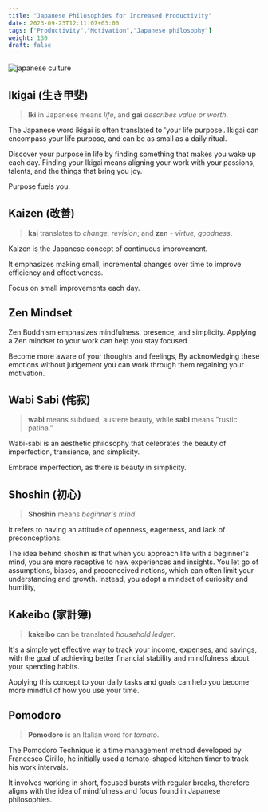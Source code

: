 ```yaml
---
title: "Japanese Philosophies for Increased Productivity"
date: 2023-09-23T12:11:07+03:00
tags: ["Productivity","Motivation","Japanese philosophy"]
weight: 130
draft: false
---
```

![japanese culture](https://images.pexels.com/photos/402028/pexels-photo-402028.jpeg?auto=compress&cs=tinysrgb&w=1260&h=750&dpr=1)
## Ikigai (生き甲斐)
> **Iki** in Japanese means *life*, and **gai** *describes value or worth*.

The Japanese word ikigai is often translated to 'your life purpose'. Ikigai can encompass your life purpose, and can be as small as a daily ritual.

Discover your purpose in life by finding something that makes you wake up each day.
Finding your Ikigai means aligning your work with your passions, talents, and the things that bring you joy.

Purpose fuels you.

## Kaizen (改善)
> **kai** translates to *change, revision*; and **zen** - *virtue, goodness*.

Kaizen is the Japanese concept of continuous improvement.

It emphasizes making small, incremental changes over time to improve efficiency and effectiveness. 

Focus on small improvements each day.

## Zen Mindset

Zen Buddhism emphasizes mindfulness, presence, and simplicity. Applying a Zen mindset to your work can help you stay focused. 

Become more aware of your thoughts and feelings, By acknowledging these emotions without judgement you can work through them regaining your motivation.


## Wabi Sabi (侘寂)
> **wabi** means subdued, austere beauty, while **sabi** means "rustic patina."

Wabi-sabi is an aesthetic philosophy that celebrates the beauty of imperfection, transience, and simplicity.

Embrace imperfection, as there is beauty in simplicity.

## Shoshin (初心)
> **Shoshin** means *beginner's mind*.

It refers to having an attitude of openness, eagerness, and lack of preconceptions.

The idea behind shoshin is that when you approach life with a beginner's mind, you are more receptive to new experiences and insights. You let go of assumptions, biases, and preconceived notions, which can often limit your understanding and growth. Instead, you adopt a mindset of curiosity and humility,

## Kakeibo (家計簿)
> **kakeibo** can be translated *household ledger*.

It's a simple yet effective way to track your income, expenses, and savings, with the goal of achieving better financial stability and mindfulness about your spending habits.

Applying this concept to your daily tasks and goals can help you become more mindful of how you use your time.

## Pomodoro
> **Pomodoro** is an Italian word for *tomato*.

The Pomodoro Technique is a time management method developed by Francesco Cirillo, he initially used a tomato-shaped kitchen timer to track his work intervals.

It involves working in short, focused bursts with regular breaks, therefore aligns with the idea of mindfulness and focus found in Japanese philosophies.


